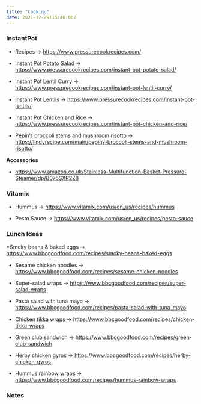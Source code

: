```yaml
---
title: "Cooking"
date: 2021-12-29T15:46:00Z
---
```


### InstantPot

* Recipes -> https://www.pressurecookrecipes.com/

* Instant Pot Potato Salad -> https://www.pressurecookrecipes.com/instant-pot-potato-salad/

* Instant Pot Lentil Curry -> https://www.pressurecookrecipes.com/instant-pot-lentil-curry/

* Instant Pot Lentils -> https://www.pressurecookrecipes.com/instant-pot-lentils/

* Instant Pot Chicken and Rice -> https://www.pressurecookrecipes.com/instant-pot-chicken-and-rice/

* Pépin’s broccoli stems and mushroom risotto -> https://lindyrecipe.com/main/pepins-broccoli-stems-and-mushroom-risotto/


**Accessories**

* https://www.amazon.co.uk/Stainless-Multifunction-Basket-Pressure-Steamer/dp/B075SXP2Z8

### Vitamix 

* Hummus -> https://www.vitamix.com/us/en_us/recipes/hummus

* Pesto Sauce -> https://www.vitamix.com/us/en_us/recipes/pesto-sauce

### Lunch Ideas

*Smoky beans & baked eggs -> https://www.bbcgoodfood.com/recipes/smoky-beans-baked-eggs

* Sesame chicken noodles -> https://www.bbcgoodfood.com/recipes/sesame-chicken-noodles

* Super-salad wraps -> https://www.bbcgoodfood.com/recipes/super-salad-wraps

* Pasta salad with tuna mayo -> https://www.bbcgoodfood.com/recipes/pasta-salad-with-tuna-mayo

* Chicken tikka wraps -> https://www.bbcgoodfood.com/recipes/chicken-tikka-wraps

* Green club sandwich -> https://www.bbcgoodfood.com/recipes/green-club-sandwich

* Herby chicken gyros -> https://www.bbcgoodfood.com/recipes/herby-chicken-gyros

* Hummus rainbow wraps -> https://www.bbcgoodfood.com/recipes/hummus-rainbow-wraps



### Notes

